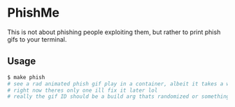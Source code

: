 # PhishMe

This is not about phishing people exploiting them, but rather to print phish gifs to your terminal.

## Usage

```bash
$ make phish
# see a rad animated phish gif play in a container, albeit it takes a while lol
# right now theres only one ill fix it later lol
# really the gif ID should be a build arg thats randomized or something from the makefile? thatd still be slow
```

